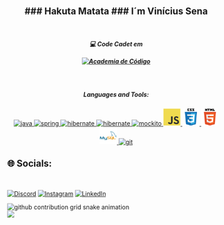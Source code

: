 <h2 align="center">    ###   Hakuta Matata ###      I´m Vinícius Sena        </h2>
<br/>

<h5 align="center">💻 Code Cadet em <br/><br/><a href="https://www.academiadecodigo.org">
  <img src="https://www.eu-startups.com/wp-content/uploads/2019/07/Academia-decodigo-Logo-150x66.png)" alt="Academia de Código" style="width: 100px; height: 50px;"></a>  </h5>
  <br/>

  <h5 align="center">Languages and Tools:</h5>
<p align="center">
  <a href="https://docs.oracle.com/javase/8/docs/api/" rel="noreferrer"> <img src="https://www.vectorlogo.zone/logos/java/java-icon.svg" alt="java" width="40" height="40"/>
  <a href="https://docs.spring.io/spring-framework/docs/3.2.x/spring-framework-reference/html/mvc.html" rel="noreferrer"> <img src="https://www.vectorlogo.zone/logos/springio/springio-icon.svg" alt="spring" width="40" height="40"/>
  <a href="https://hibernate.org/" rel="noreferrer"> <img src="https://www.vectorlogo.zone/logos/hibernate/hibernate-icon.svg" alt="hibernate" width="40" height="40"/>
  <a href="https://maven.apache.org/" rel="noreferrer"> <img src="https://github.com/gilbarbara/logos/blob/main/logos/maven.svg" alt="hibernate" width="40" height="40"/>
  <a href="https://site.mockito.org/" target="_blank" rel="noreferrer"> <img src="https://static.javatpoint.com/tutorial/mockito/images/mockito.png" alt="mockito" width="40" height="40"/> </a>
  <a href="https://developer.mozilla.org/en-US/docs/Web/JavaScript" target="_blank" rel="noreferrer"> <img src="https://raw.githubusercontent.com/devicons/devicon/master/icons/javascript/javascript-original.svg" alt="javascript" width="40" height="40"/> </a>
  <a href="https://www.w3schools.com/css/" target="_blank" rel="noreferrer"> <img src="https://raw.githubusercontent.com/devicons/devicon/master/icons/css3/css3-original-wordmark.svg" alt="css3" width="40" height="40"/> </a>
  <a href="https://www.w3.org/html/" target="_blank" rel="noreferrer"> <img src="https://raw.githubusercontent.com/devicons/devicon/master/icons/html5/html5-original-wordmark.svg" alt="html5" width="40" height="40"/> </a>
  <a href="https://www.mysql.com/" target="_blank" rel="noreferrer"> <img src="https://raw.githubusercontent.com/devicons/devicon/master/icons/mysql/mysql-original-wordmark.svg" alt="mysql" width="40" height="40"/> </a>
   <a href="https://git-scm.com/" target="_blank" rel="noreferrer"> <img src="https://www.vectorlogo.zone/logos/git-scm/git-scm-icon.svg" alt="git" width="40" height="40"/> </a> 
  
  </p>
 

## 🌐 Socials:
<br/>

[![Discord](https://img.shields.io/badge/Discord-%237289DA.svg?logo=discord&logoColor=white)](htttps://discord.gg/ViniciusSena#9821)
[![Instagram](https://img.shields.io/badge/Instagram-%23E4405F.svg?logo=Instagram&logoColor=white)](https://instagram.com/visenadev) 
[![LinkedIn](https://img.shields.io/badge/LinkedIn-%230077B5.svg?logo=linkedin&logoColor=white)](https://linkedin.com/in/vinisena) 


<picture>
  <source media="(prefers-color-scheme: dark)" srcset="https://raw.githubusercontent.com/vinisbs/vinisbs/output/github-contribution-grid-snake-dark.svg">
  <source media="(prefers-color-scheme: light)" srcset="https://raw.githubusercontent.com/vinisbs/vinisbs/output/github-contribution-grid-snake.svg">
  <img alt="github contribution grid snake animation" src="https://raw.githubusercontent.com/vinisbs/vinisbs/output/github-contribution-grid-snake.svg">
</picture>

<br/>


  <img src="https://visitcount.itsvg.in/api?id=ViniciusSena&label=Future%20Collaborators&color=12&icon=4&pretty=false">



   <!--      
  **<p align="center">
  *+        <a href=
  **           "https://github.com/vinisbs/"
  **           >
  **        <img 
  **             src="https://github-readme-stats.vercel.app/api/top-langs/?username=vinisbs&langs_count=6&theme=gruvbox&layout=compact&hide_border=true" 
  **             alt="vinisbs :: Top Langs" 
  **             /></a>
  **</p>
--!>
